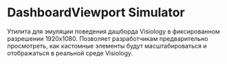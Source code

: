 # DashboardViewport Simulator

Утилита для эмуляции поведения дашборда Visiology в фиксированном разрешении 1920x1080.
Позволяет разработчикам предварительно просмотреть, как кастомные элементы будут
масштабироваться и отображаться в реальной среде Visiology.